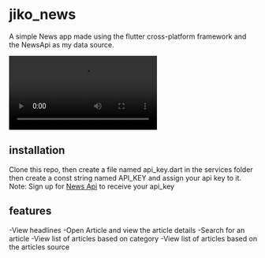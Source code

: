 # jiko_news

A simple News app made using the flutter cross-platform framework and the NewsApi as my data source.

![Alt Text](video.mp4)

## installation
Clone this repo, then create a file named api_key.dart in the services folder then create a const string named API_KEY and assign your api key to it.
Note: Sign up for [News Api](https://newsapi.org/) to receive your api_key


## features
-View headlines
-Open Article and view the article details
-Search for an article
-View list of articles based on category
-View list of articles based on the articles source
